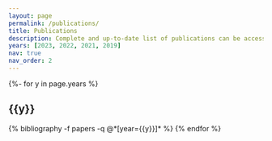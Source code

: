 ```yaml
---
layout: page
permalink: /publications/
title: Publications
description: Complete and up-to-date list of publications can be accessed via <a href='https://scholar.google.com/citations?user=bugb-lAAAAAJ' target='_blank'><u>Google Scholar</u></a>.
years: [2023, 2022, 2021, 2019]
nav: true
nav_order: 2
---
```

<!-- _pages/publications.md -->
<div class="publications">

{%- for y in page.years %}
  <h2 class="year">{{y}}</h2>
  {% bibliography -f papers -q @*[year={{y}}]* %}
{% endfor %}

</div>
